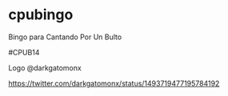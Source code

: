 # cpubingo
Bingo para Cantando Por Un Bulto

#CPUB14

Logo @darkgatomonx

https://twitter.com/darkgatomonx/status/1493719477195784192
